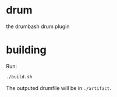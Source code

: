 # drum
the drumbash drum plugin

# building
Run:
```bash
./build.sh
```
The outputed drumfile will be in `./artifact`.
